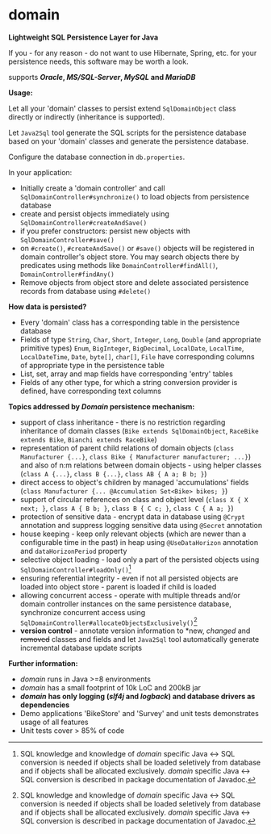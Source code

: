 # domain
**Lightweight SQL Persistence Layer for Java**

If you - for any reason - do not want to use Hibernate, Spring, etc. for your persistence needs, this software may be worth a look. 

supports ***Oracle*, *MS/SQL-Server*, *MySQL* and *MariaDB***

**Usage:**

Let all your 'domain' classes to persist extend `SqlDomainObject` class directly or indirectly (inheritance is supported).

Let `Java2Sql` tool generate the SQL scripts for the persistence database based on your 'domain' classes and generate the persistence database.

Configure the database connection in `db.properties`.

In your application:
   - Initially create a 'domain controller' and call `SqlDomainController#synchronize()` to load objects from persistence database
   - create and persist objects immediately using `SqlDomainController#createAndSave()`
   - if you prefer constructors: persist new objects with `SqlDomainController#save()`
   - on `#create()`, `#createAndSave()` or `#save()` objects will be registered in domain controller's object store. You may search objects there by predicates using methods like `DomainController#findAll()`, `DomainController#findAny()`
   - Remove objects from object store and delete associated persistence records from database using `#delete()`

**How data is persisted?**
- Every 'domain' class has a corresponding table in the persistence database
- Fields of type `String`, `Char`, `Short`, `Integer`, `Long`, `Double` (and appropriate primitive types) `Enum`, `BigInteger`, `BigDecimal`, `LocalDate`, `LocalTime`, `LocalDateTime`, `Date`, `byte[]`, `char[]`, `File` have corresponding columns of appropriate type in the persistence table
- List, set, array and map fields have corresponding 'entry' tables
- Fields of any other type, for which a string conversion provider is defined, have corresponding text columns

**Topics addressed by *Domain* persistence mechanism:**
- support of class inheritance - there is no restriction regarding inheritance of domain classes (`Bike extends SqlDomainObject`, `RaceBike extends Bike`, `Bianchi extends RaceBike`)
- representation of parent child relations of domain objects (`class Manufacturer {...}`, `class Bike { Manufacturer manufacturer; ...}`) and also of n:m relations between domain objects - using helper classes (`class A {...}`, `class B {...}`, `class AB { A a; B b; }`)
- direct access to object's children by managed 'accumulations' fields (`class Manufacturer {... @Accumulation Set<Bike> bikes; }`)
- support of circular references on class and object level (`class X { X next; }`, `class A { B b; }`, `class B { C c; }`, `class C { A a; }`)
- protection of sensitive data - encrypt data in database using `@Crypt` annotation and suppress logging sensitive data using `@Secret` annotation
- house keeping - keep only relevant objects (which are newer than a configurable time in the past) in heap using `@UseDataHorizon` annotation and `dataHorizonPeriod` property  
- selective object loading - load only a part of the persisted objects using `SqlDomainController#loadOnly()`[^1]
- ensuring referential integrity - even if not all persisted objects are loaded into object store - parent is loaded if child is loaded
- allowing concurrent access - operate with multiple threads and/or domain controller instances on the same persistence database, synchronize concurrent access using `SqlDomainController#allocateObjectsExclusively()`[^1]
- **version control** - annotate version information to \*new, *changed* and ~~removed~~ classes and fields and let `Java2Sql` tool automatically generate incremental database update scripts 

[^1]: SQL knowledge and knowledge of *domain* specific Java <-> SQL conversion is needed if objects shall be loaded seletively from database and if objects shall be allocated exclusively. *domain* specific Java <-> SQL conversion is described in package documentation of Javadoc.

**Further information:**
- *domain* runs in Java >=8 environments
- *domain* has a small footprint of 10k LoC and 200kB jar
- ***domain* has only logging (*slf4j* and *logback*) and database drivers as dependencies**
- Demo applications 'BikeStore' and 'Survey' and unit tests demonstrates usage of all features  
- Unit tests cover > 85% of code
